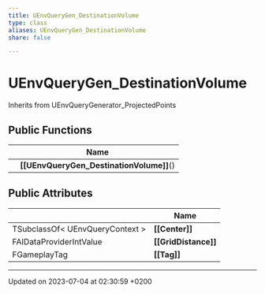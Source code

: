 ```yaml
---
title: UEnvQueryGen_DestinationVolume
type: class
aliases: UEnvQueryGen_DestinationVolume
share: false

---
```


# UEnvQueryGen_DestinationVolume





Inherits from UEnvQueryGenerator_ProjectedPoints

## Public Functions

|                | Name           |
| -------------- | -------------- |
| | **[[UEnvQueryGen_DestinationVolume]]**() |

## Public Attributes

|                | Name           |
| -------------- | -------------- |
| TSubclassOf< UEnvQueryContext > | **[[Center]]**  |
| FAIDataProviderIntValue | **[[GridDistance]]**  |
| FGameplayTag | **[[Tag]]**  |

-------------------------------

Updated on 2023-07-04 at 02:30:59 +0200